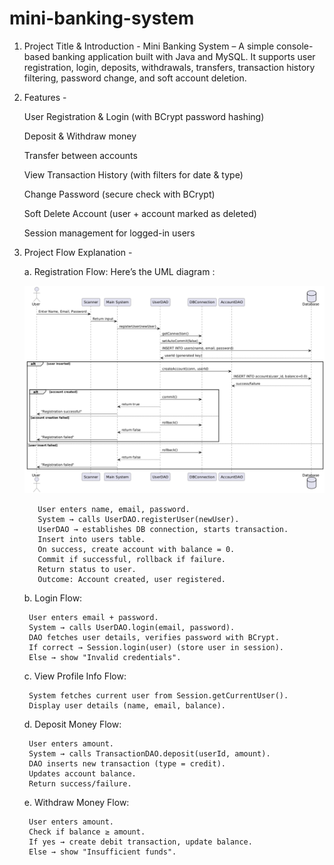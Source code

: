 # mini-banking-system

1. Project Title & Introduction - 
Mini Banking System – A simple console-based banking application built with Java and MySQL. It supports user registration, login, deposits, withdrawals, transfers, transaction history filtering, password change, and soft account deletion.

2. Features -

    User Registration & Login (with BCrypt password hashing)
    
    Deposit & Withdraw money
    
    Transfer between accounts
    
    View Transaction History (with filters for date & type)
    
    Change Password (secure check with BCrypt)
    
    Soft Delete Account (user + account marked as deleted)
    
    Session management for logged-in users

3. Project Flow Explanation -

    a. Registration Flow:
  		  Here’s the UML diagram :
   
   ![UML Diagram](images/register_account.png)
   
   	
          User enters name, email, password.
          System → calls UserDAO.registerUser(newUser).
          UserDAO → establishes DB connection, starts transaction.
          Insert into users table.
          On success, create account with balance = 0.
          Commit if successful, rollback if failure.
          Return status to user.
          Outcome: Account created, user registered.
      
    b. Login Flow:

        User enters email + password.
        System → calls UserDAO.login(email, password).
        DAO fetches user details, verifies password with BCrypt.
        If correct → Session.login(user) (store user in session).
        Else → show "Invalid credentials".

   c. View Profile Info Flow:

        System fetches current user from Session.getCurrentUser().
        Display user details (name, email, balance).

   d. Deposit Money Flow:

        User enters amount.
        System → calls TransactionDAO.deposit(userId, amount).
        DAO inserts new transaction (type = credit).
        Updates account balance.
        Return success/failure.

   e. Withdraw Money Flow:

   		User enters amount.
		Check if balance ≥ amount.
		If yes → create debit transaction, update balance.
		Else → show "Insufficient funds".
   
       

